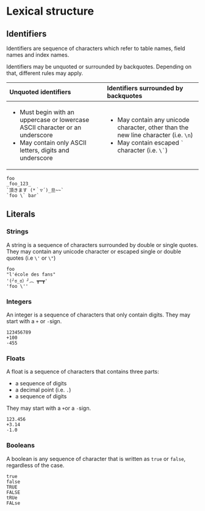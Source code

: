 # Lexical structure

## Identifiers

Identifiers are sequence of characters which refer to table names, field names and index names.

Identifiers may be unquoted or surrounded by backquotes. Depending on that, different rules may apply.

<table>
  <thead>
    <tr>
      <th style="text-align:left">Unquoted identifiers</th>
      <th style="text-align:left">Identifiers surrounded by backquotes </th>
    </tr>
  </thead>
  <tbody>
    <tr>
      <td style="text-align:left">
        <p></p>
        <ul>
          <li>Must begin with an uppercase or lowercase ASCII character or an underscore</li>
          <li>May contain only ASCII letters, digits and underscore</li>
        </ul>
      </td>
      <td style="text-align:left">
        <p></p>
        <ul>
          <li>May contain any unicode character, other than the new line character (i.e. <code>\n</code>)</li>
          <li>May contain escaped <code>`</code> character (i.e. <code>\`</code>)</li>
        </ul>
      </td>
    </tr>
  </tbody>
</table>

```text
foo
_foo_123_
`頂きます (*｀▽´)_旦~~`
`foo \` bar`
```

## Literals

### Strings

A string is a sequence of characters surrounded by double or single quotes. They may contain any unicode character or escaped single or double quotes \(i.e `\'` or `\"`\)

```text
foo
"l'école des fans"
'(╯ಠ_ಠ）╯︵ ┳━┳'
'foo \''
```

### Integers

An integer is a sequence of characters that only contain digits. They may start with a `+` or `-`sign.

```text
123456789
+100
-455
```

### Floats

A float is a sequence of characters that contains three parts:

- a sequence of digits
- a decimal point \(i.e. `.`\)
- a sequence of digits

They may start with a `+`or a `-`sign.

```text
123.456
+3.14
-1.0
```

### Booleans

A boolean is any sequence of character that is written as `true` or `false`, regardless of the case.

```text
true
false
TRUE
FALSE
tRUe
FALse
```
